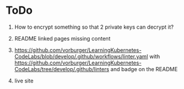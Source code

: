 # ToDo

1. How to encrypt something so that 2 private keys can decrypt it?

1. README linked pages missing content

1. https://github.com/vorburger/LearningKubernetes-CodeLabs/blob/develop/.github/workflows/linter.yaml
   with https://github.com/vorburger/LearningKubernetes-CodeLabs/tree/develop/.github/linters
   and badge on the README

1. live site

